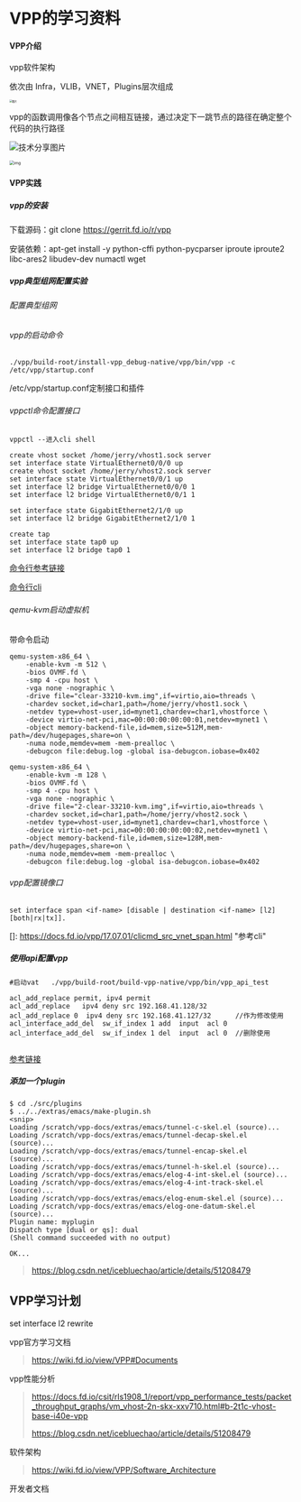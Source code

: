 # VPP的学习资料



#### VPP介绍

vpp软件架构

依次由 Infra，VLIB，VNET，Plugins层次组成

<img src="https://fd.io/docs/vpp/master/_images/VPP_Layering.png" alt="图片" style="zoom: 30%;" />





vpp的函数调用像各个节点之间相互链接，通过决定下一跳节点的路径在确定整个代码的执行路径



![技术分享图片](http://image.mamicode.com/info/201806/20180601122052629136.png)

<img src="https://fd.io/img/tech-02.png" alt="img" style="zoom: 50%;" />

#### VPP实践

##### vpp的安装

下载源码：git clone https://gerrit.fd.io/r/vpp

安装依赖：apt-get install -y python-cffi python-pycparser iproute iproute2 libc-ares2 libudev-dev numactl wget

[1]: https://blog.csdn.net/weixin_40815457/article/details/86476920	"安装参考链接"



##### vpp典型组网配置实验

###### 配置典型组网



###### vpp的启动命令

```
./vpp/build-root/install-vpp_debug-native/vpp/bin/vpp -c /etc/vpp/startup.conf 
```

/etc/vpp/startup.conf定制接口和插件





###### vppctl命令配置接口

```
vppctl --进入cli shell

create vhost socket /home/jerry/vhost1.sock server
set interface state VirtualEthernet0/0/0 up
create vhost socket /home/jerry/vhost2.sock server
set interface state VirtualEthernet0/0/1 up	
set interface l2 bridge VirtualEthernet0/0/0 1
set interface l2 bridge VirtualEthernet0/0/1 1

set interface state GigabitEthernet2/1/0 up
set interface l2 bridge GigabitEthernet2/1/0 1

create tap
set interface state tap0 up
set interface l2 bridge tap0 1
```

[命令行参考链接](https://wiki.fd.io/view/VPP/Command-line_Interface_(CLI)_Guide)

[命令行cli](https://docs.fd.io/vpp/19.08.2/d8/d37/clicmd_src_vnet_l2.html)

###### qemu-kvm启动虚拟机

带命令启动

```
qemu-system-x86_64 \
    -enable-kvm -m 512 \
    -bios OVMF.fd \
    -smp 4 -cpu host \
    -vga none -nographic \
    -drive file="clear-33210-kvm.img",if=virtio,aio=threads \
    -chardev socket,id=char1,path=/home/jerry/vhost1.sock \
    -netdev type=vhost-user,id=mynet1,chardev=char1,vhostforce \
    -device virtio-net-pci,mac=00:00:00:00:00:01,netdev=mynet1 \
    -object memory-backend-file,id=mem,size=512M,mem-path=/dev/hugepages,share=on \
    -numa node,memdev=mem -mem-prealloc \
    -debugcon file:debug.log -global isa-debugcon.iobase=0x402
    
qemu-system-x86_64 \
    -enable-kvm -m 128 \
    -bios OVMF.fd \
    -smp 4 -cpu host \
    -vga none -nographic \
    -drive file="2-clear-33210-kvm.img",if=virtio,aio=threads \
    -chardev socket,id=char1,path=/home/jerry/vhost2.sock \
    -netdev type=vhost-user,id=mynet1,chardev=char1,vhostforce \
    -device virtio-net-pci,mac=00:00:00:00:00:02,netdev=mynet1 \
    -object memory-backend-file,id=mem,size=128M,mem-path=/dev/hugepages,share=on \
    -numa node,memdev=mem -mem-prealloc \
    -debugcon file:debug.log -global isa-debugcon.iobase=0x402
```



###### vpp配置镜像口

```
set interface span <if-name> [disable | destination <if-name> [l2] [both|rx|tx]].
```

[]: https://docs.fd.io/vpp/17.07.01/clicmd_src_vnet_span.html	"参考cli"



##### 使用api配置vpp

```
#启动vat   ./vpp/build-root/build-vpp-native/vpp/bin/vpp_api_test

acl_add_replace permit, ipv4 permit
acl_add_replace   ipv4 deny src 192.168.41.128/32  
acl_add_replace 0  ipv4 deny src 192.168.41.127/32      //作为修改使用
acl_interface_add_del  sw_if_index 1 add  input  acl 0
acl_interface_add_del  sw_if_index 1 del  input  acl 0  //删除使用


```

[参考链接](https://blog.csdn.net/turbock/article/details/100731125)



##### 添加一个plugin

```
$ cd ./src/plugins
$ ../../extras/emacs/make-plugin.sh
<snip>
Loading /scratch/vpp-docs/extras/emacs/tunnel-c-skel.el (source)...
Loading /scratch/vpp-docs/extras/emacs/tunnel-decap-skel.el (source)...
Loading /scratch/vpp-docs/extras/emacs/tunnel-encap-skel.el (source)...
Loading /scratch/vpp-docs/extras/emacs/tunnel-h-skel.el (source)...
Loading /scratch/vpp-docs/extras/emacs/elog-4-int-skel.el (source)...
Loading /scratch/vpp-docs/extras/emacs/elog-4-int-track-skel.el (source)...
Loading /scratch/vpp-docs/extras/emacs/elog-enum-skel.el (source)...
Loading /scratch/vpp-docs/extras/emacs/elog-one-datum-skel.el (source)...
Plugin name: myplugin
Dispatch type [dual or qs]: dual
(Shell command succeeded with no output)

OK...
```

> https://blog.csdn.net/icebluechao/article/details/51208479





## VPP学习计划

set interface l2 rewrite  

vpp官方学习文档

> https://wiki.fd.io/view/VPP#Documents

vpp性能分析

> https://docs.fd.io/csit/rls1908_1/report/vpp_performance_tests/packet_throughput_graphs/vm_vhost-2n-skx-xxv710.html#b-2t1c-vhost-base-i40e-vpp
>
> https://blog.csdn.net/icebluechao/article/details/51208479

软件架构

> https://wiki.fd.io/view/VPP/Software_Architecture

开发者文档

[1]: https://fd.io/docs/vpp/master/gettingstarted/developers/gdb_examples.html	"开发者文档，包括build gdb，和各模块代码介绍"

